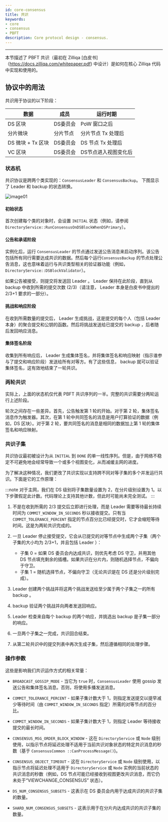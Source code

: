 ```yaml
---
id: core-consensus
title: 共识
keywords: 
- core
- consensus
- PBFT
description: Core protocol design - consensus.
---
```


---
本节描述了 PBFT 共识（最初在 Zilliqa [白皮书]（https://docs.zilliqa.com/whitepaper.pdf) 中设计）是如何在核心 Zilliqa 代码中实现和使用的。

## 协议中的用法

共识用于协议的以下阶段：

| 数据 | 成员 | 运行时期                                |
|--------------------------|--------------|----------------------------------------|
| DS 区块 | DS委员会| PoW 窗口之后 |
| 分片微块 | 分片节点 | 分片节点 Tx 处理后 |
| DS 微块 + Tx 区块 | DS委员会| DS 节点 Tx 处理后 |
| VC 区块 | DS委员会| DS节点进入视图变化后|

### 状态机

共识协议是跨两个类实现的：`ConsensusLeader` 和 `ConsensusBackup`。 下图显示了 Leader 和 backup 的状态转换。

![image01](/img/contributors/core/consensus-protocol/image01.jpg)

#### 初始状态

首次创建每个类的对象时，会设置 `INITIAL` 状态（例如，请参阅 `DirectoryService::RunConsensusOnDSBlockWhenDSPrimary`）。

#### 公告和承诺阶段

实例化后，运行 `ConsensusLeader` 的节点通过发送公告消息来启动序列。该公告包括所有同行需要达成共识的数据。然后每个运行`ConsensusBackup` 的节点处理公告消息，这也意味着运行与共识类型相关的验证器功能（例如， `DirectoryService::DSBlockValidator`）。

如果公告被接受，则提交将发送回 Leader 。 Leader 保持在此阶段，直到从 backup 中收到所需的提交次数 (2/3)（请注意， Leader 本身是白皮书中提出的 2/3+1 要求的一部分）。

#### 挑战和响应阶段

在收到所需数量的提交后， Leader 生成挑战，这是提交的每个人（包括 Leader 本身）的聚合提交和公钥的函数。然后将挑战发送给已提交的 backup ，后者随后发回响应消息。

#### 集体签名阶段

收集到所有响应后， Leader 生成集体签名，并将集体签名和响应映射（指示谁参与了提交和响应阶段）发送给所有对等方。有了这些信息， backup 就可以验证集体签名，这有效地结束了一轮共识。

### 两轮共识

实际上，上面的状态机仅代表 PBFT 共识序列的一半。完整的共识需要分两轮运行上述阶段。

轮次之间存在一些差异。首先，公告触发第 1 轮的开始。对于第 2 轮，集体签名消息作为触发器。其次，在第 1 轮中共同签名的消息是用户打算验证的数据（例如，DS 区块）。对于第 2 轮，要共同签名的消息是相同的数据加上第 1 轮的集体签名和响应映射。

### 共识子集

共识协议最初被设计为从 `INITIAL` 到 `DONE` 的单一线性序列。但是，由于网络不稳定不可避免地会经常导致一个或多个视图变化，从而减缓主网的进度。

为了解决这种情况，我们更改了共识实现以支持跨不同对等子集的多个并发运行共识。下面是它的工作原理：

:::note
对于主网，我们在 DS 级别将子集数量设置为 2，在分片级别设置为 1。以下步骤假定此计数。代码理论上支持其他计数，但此时可能尚未完全测试。
:::


1. 不是在收到所需的 2/3 提交后立即进行处理，而是 Leader 需要等待最长持续时间为 `COMMIT_WINDOW_IN_SECONDS` 秒以接收提交。只有当 `COMMIT_TOLERANCE_PERCENT` 指定的节点百分比已经提交时，它才会缩短等待时间。这是为两轮共识完成的。

2. 一旦 Leader 停止接受提交，它会从已提交的对等节点中生成两个子集（两个子集的大小均为 2/3+1，并且包括 Leader ）：
   - 子集 0 = 如果 DS 委员会内达成共识，则优先考虑 DS 守卫，并用其他 DS 节点填充剩余的插槽。如果共识在分片内，则随机选择节点，不偏向于守卫。
   - 子集 1 = 随机选择节点，不偏向守卫（无论共识是在 DS 还是分片级别完成）。

3.  Leader 创建两个挑战并将这两个挑战发送给至少属于两个子集之一的所有 backup 。
4.  backup 验证两个挑战并向两者发送回响应。
5.  Leader 检查来自每个 backup 的两个响应，并挑选出 backup 是子集一部分的响应。
6. 一旦两个子集之一完成，共识回合结束。
7. 从第二轮共识中的提交列表中再次生成子集，然后遵循相同的处理步骤。

### 操作参数

这些是影响我们共识运作方式的相关常量：

- `BROADCAST_GOSSIP_MODE` - 当它为 `true` 时，`ConsensusLeader` 使用 gossip 发送公告和集体签名消息。否则，将使用多播发送消息。

- `COMMIT_TOLERANCE_PERCENT` - 如果子集计数大于 1，则指定发送提交以提早减少等待时间（由 `COMMIT_WINDOW_IN_SECONDS` 指定）所需的对等节点的百分比。

- `COMMIT_WINDOW_IN_SECONDS` - 如果子集计数大于 1，则指定 Leader 等待接收提交的最长时间。

- `CONSENSUS_MSG_ORDER_BLOCK_WINDOW` - 这在 `DirectoryService` 或 `Node` 级别使用，以指示节点将延迟处理不适用于当前共识对象状态的特定共识消息的秒数（基于 `ConsensusCommon ::CanProcessMessage()`)。

- `CONSENSUS_OBJECT_TIMEOUT` - 这在 `DirectoryService` 或 `Node` 级别使用，以指示节点将延迟处理不适用于 `DirectoryService` 或 `Node` 实例的当前状态的共识消息的秒数（例如，DS 节点可能已经接收到视图更改共识消息，而它仍未处于“VIEWCHANGE_CONSENSUS” 状态）。

- `DS_NUM_CONSENSUS_SUBSETS` - 这表示在 DS 委员会内用于达成共识的共识子集的数量。

- `SHARD_NUM_CONSENSUS_SUBSETS` - 这表示用于在分片内达成共识的共识子集的数量。